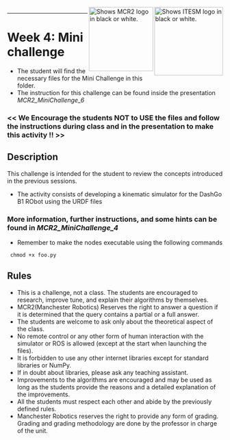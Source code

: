 <picture>
  <source media="(prefers-color-scheme: dark)" srcset="https://github.com/ManchesterRoboticsLtd/MR3001B_Design_and_Development_of_Robots_I/blob/main/Misc/Logos/Logotipo%20Vertical%20Bco_Transparente.png">
  <source media="(prefers-color-scheme: light)" srcset="https://github.com/ManchesterRoboticsLtd/MR3001B_Design_and_Development_of_Robots_I/blob/main/Misc/Logos/Logotipo%20Vertical%20Azul%20transparente.png">
  <img alt="Shows ITESM logo in black or white." width="160" align="right">
</picture>

<picture>
  <source media="(prefers-color-scheme: dark)" srcset="https://github.com/ManchesterRoboticsLtd/MR3001B_Design_and_Development_of_Robots_I/blob/main/Misc/Logos/MCR2_Logo_White.png">
  <source media="(prefers-color-scheme: light)" srcset="https://github.com/ManchesterRoboticsLtd/MR3001B_Design_and_Development_of_Robots_I/blob/main/Misc/Logos/MCR2_Logo_Black.png">
  <img alt="Shows MCR2 logo in black or white." width="150" align="right">
</picture>

---

# Week 4: Mini challenge

* The student will find the necessary files for the Mini Challenge in this folder.
* The instruction for this challenge can be found inside the presentation *MCR2_MiniChallenge_6*

### << We Encourage the students NOT to USE the files and follow the instructions during class and in the presentation to make this activity !! >>

## Description
This challenge is intended for the student to review the concepts introduced in the previous sessions.
* The activity consists of developing a kinematic simulator for the DashGo B1 RObot using the URDF files

### More information, further instructions, and some hints can be found in *MCR2_MiniChallenge_4*


  - Remember to make the nodes executable using the following commands
```
 chmod +x foo.py
```

## Rules
* This is a challenge, not a class. The students are encouraged to research, improve tune, and explain their algorithms by themselves.
* MCR2(Manchester Robotics) Reserves the right to answer a question if it is determined that the query contains a partial or a full answer.
* The students are welcome to ask only about the theoretical aspect of the class.
* No remote control or any other form of human interaction with the simulator or ROS is allowed (except at the start when launching the files).
* It is forbidden to use any other internet libraries except for standard libraries or NumPy.
* If in doubt about libraries, please ask any teaching assistant.
* Improvements to the algorithms are encouraged and may be used as long as the students provide the reasons and a detailed explanation of the improvements.
* All the students must respect each other and abide by the previously defined rules.
* Manchester Robotics reserves the right to provide any form of grading. Grading and grading methodology are done by the professor in charge of the unit.

